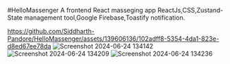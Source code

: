 #HelloMassenger
A frontend React masseging app
ReactJs,CSS,Zustand-State management tool,Google Firebase,Toastify notification.

https://github.com/Siddharth-Pandore/HelloMassenger/assets/139606136/102adff8-5354-4da1-823e-d8ed67ee78da
![Screenshot 2024-06-24 134142](https://github.com/Siddharth-Pandore/HelloMassenger/assets/139606136/1be93789-add1-4df4-aa4b-474ed281a6ae)
![Screenshot 2024-06-24 134209](https://github.com/Siddharth-Pandore/HelloMassenger/assets/139606136/2977bd11-2365-4af6-8b96-242a9fc34ae2)
![Screenshot 2024-06-24 134236](https://github.com/Siddharth-Pandore/HelloMassenger/assets/139606136/b2e4671c-e648-479a-acbb-7a4543d78477)

